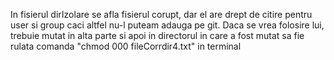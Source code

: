 In fisierul dirIzolare se afla fisierul corupt, dar el are drept de citire pentru user
si group caci altfel nu-l puteam adauga pe git. Daca se vrea folosire lui, trebuie mutat
in alta parte si apoi in directorul in care a fost mutat sa fie rulata comanda "chmod
000 fileCorrdir4.txt" in terminal